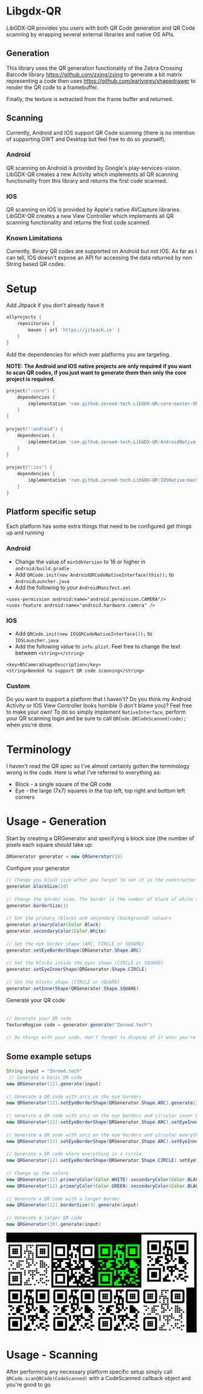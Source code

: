 # Libgdx-QR

LibGDX-QR provides you users with both QR Code generation and QR Code scanning by wrapping several external libraries and native OS APIs.

## Generation
This library uses the QR generation functionality of the Zebra Crossing Barcode library https://github.com/zxing/zxing to generate a bit matrix representing a code then uses https://github.com/earlygrey/shapedrawer to render the QR code to a framebuffer.

Finally, the texture is extracted from the frame buffer and returned.

## Scanning
Currently, Android and IOS support QR Code scanning (there is no intention of supporting GWT and Desktop but feel free to do so yourself).

### Android
QR scanning on Android is provided by Google's play-services-vision. LibGDX-QR creates a new Activity which implements all QR scanning functionality from this library and returns the first code scanned.

### IOS
QR scanning on IOS is provided by Apple's native AVCapture libraries. LibGDX-QR creates a new View Controller which implements all QR scanning functionality and returns the first code scanned.

### Known Limitations
Currently, Binary QR codes are supported on Android but not IOS. As far as I can tell, IOS doesn't expose an API for accessing the data returned by non String based QR codes. 


# Setup
Add Jitpack if you don't already have it
```groovy
allprojects {
    repositories {
        maven { url 'https://jitpack.io' }
    }
}
``` 
Add the dependencies for which ever platforms you are targeting.

**NOTE: The Android and IOS native projects are only required if you want to scan QR codes, if you just want to generate them then only the core project is required.** 
```groovy
project(":core") {
    dependencies {
        implementation 'com.github.zeroed-tech.LibGDX-QR:core:master-SNAPSHOT'
    }
}

project(":android") {
    dependencies {
        implementation 'com.github.zeroed-tech.LibGDX-QR:AndroidNative:master-SNAPSHOT'
    }
}

project(":ios") {
    dependencies {
        implementation 'com.github.zeroed-tech.LibGDX-QR:IOSNative:master-SNAPSHOT'
    }
}
```
## Platform specific setup
Each platform has some extra things that need to be configured get things up and running

### Android
* Change the value of `minSdkVersion` to 16 or higher in `android/build.gradle`
* Add `QRCode.init(new AndroidQRCodeNativeInterface(this));` to `AndroidLauncher.java`
* Add the following to your `AndroidManifest.xml`
```
<uses-permission android:name="android.permission.CAMERA"/>
<uses-feature android:name="android.hardware.camera" />
```

### IOS
* Add `QRCode.init(new IOSQRCodeNativeInterface());` to `IOSLauncher.java`
* Add the following value to `info.plist`. Feel free to change the text between `<string></string>`
```
<key>NSCameraUsageDescription</key>
<string>Needed to support QR code scanning</string>
```

### Custom
Do you want to support a platform that I haven't? Do you think my Android Activity or IOS View Controller looks horrible (I don't blame you)? Feel free to make your own!
To do so simply implement `NativeInterface`, perform your QR scanning login and be sure to call `QRCode.QRCodeScanned(code);` when you're done.

# Terminology
I haven't read the QR spec so I've almost certainly gotten the terminology wrong in the code. Here is what I've referred to everything as:

* Block - a single square of the QR code
* Eye - the large (7x7) squares in the top left, top right and bottom left corners 

# Usage - Generation
Start by creating a QRGenerator and specifying a block size (the number of pixels each square should take up:
```java
QRGenerator generator = new QRGenerator(15)
```

Configure your generator
```java
// Change you block size after you forgot to set it in the constructor
generator.blockSize(10)

// Change the border size. The border is the number of block of white space should be placed around your QR code (0-1 is usually enough)
generator.borderSize(1)

// Set the primary (block) and secondary (background) colours
generator.primaryColor(Color.Black)
generator.secondaryColor(Color.White)

// Set the eye border shape (ARC, CIRCLE or SQUARE)
generator.setEyeBorderShape(QRGenerator.Shape.ARC)

// Set the blocks inside the eyes shape (CIRCLE or SQUARE)
generator.setEyeInnerShape(QRGenerator.Shape.CIRCLE)

// Set the blocks shape (CIRCLE or SQUARE)
generator.setInnerShape(QRGenerator.Shape.SQUARE)
```

Generate your QR code
```java

// Generate your QR code
TextureRegion code = generator.generate("Zeroed.tech")

// Do things with your code, don't forget to dispose of it when you're done
```

## Some example setups
```java
String input = "Zeroed.tech"
 // Generate a basic QR code
new QRGenerator(12).generate(input)

// Generate a QR code with arcs on the eye borders
new QRGenerator(12).setEyeBorderShape(QRGenerator.Shape.ARC).generate(input)

// Generate a QR code with arcs on the eye borders and circular inner bits
new QRGenerator(12).setEyeBorderShape(QRGenerator.Shape.ARC).setEyeInnerShape(QRGenerator.Shape.CIRCLE).generate(input)

// Generate a QR code with arcs on the eye borders and circular everything else
new QRGenerator(12).setEyeBorderShape(QRGenerator.Shape.ARC).setEyeInnerShape(QRGenerator.Shape.CIRCLE).setInnerShape(QRGenerator.Shape.CIRCLE).generate(input)

// Generate a QR code where everything is a circle
new QRGenerator(12).setEyeBorderShape(QRGenerator.Shape.CIRCLE).setEyeInnerShape(QRGenerator.Shape.CIRCLE).setInnerShape(QRGenerator.Shape.CIRCLE).generate(input)

// Change up the colors
new QRGenerator(12).primaryColor(Color.WHITE).secondaryColor(Color.BLACK).generate(input)
new QRGenerator(12).primaryColor(Color.GREEN).secondaryColor(Color.BLACK).generate(input)

// Generate a QR code with a larger border
new QRGenerator(12).borderSize(3).generate(input)

// Generate a larger QR code
new QRGenerator(20).generate(input)
```
![Example](https://github.com/zeroed-tech/libgdx-QR/raw/master/Example.png)

# Usage - Scanning
After performing any necessary platform specific setup simply call `QRCode.scanQRCode(CodeScanned)` with a CodeScanned callback object and you're good to go
